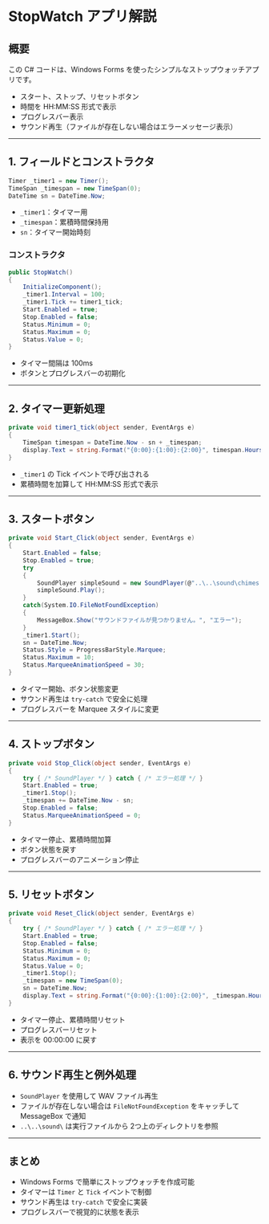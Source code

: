 # StopWatch アプリ解説

## 概要

この C# コードは、Windows Forms を使ったシンプルなストップウォッチアプリです。

* スタート、ストップ、リセットボタン
* 時間を HH:MM:SS 形式で表示
* プログレスバー表示
* サウンド再生（ファイルが存在しない場合はエラーメッセージ表示）

---

## 1. フィールドとコンストラクタ

```csharp
Timer _timer1 = new Timer();
TimeSpan _timespan = new TimeSpan(0);
DateTime sn = DateTime.Now;
```

* `_timer1`：タイマー用
* `_timespan`：累積時間保持用
* `sn`：タイマー開始時刻

### コンストラクタ

```csharp
public StopWatch()
{
    InitializeComponent();
    _timer1.Interval = 100;
    _timer1.Tick += timer1_tick;
    Start.Enabled = true;
    Stop.Enabled = false;
    Status.Minimum = 0;
    Status.Maximum = 0;
    Status.Value = 0;
}
```

* タイマー間隔は 100ms
* ボタンとプログレスバーの初期化

---

## 2. タイマー更新処理

```csharp
private void timer1_tick(object sender, EventArgs e)
{
    TimeSpan timespan = DateTime.Now - sn + _timespan;
    display.Text = string.Format("{0:00}:{1:00}:{2:00}", timespan.Hours, timespan.Minutes, timespan.Seconds);
}
```

* `_timer1` の Tick イベントで呼び出される
* 累積時間を加算して HH:MM:SS 形式で表示

---

## 3. スタートボタン

```csharp
private void Start_Click(object sender, EventArgs e)
{
    Start.Enabled = false;
    Stop.Enabled = true;
    try
    {
        SoundPlayer simpleSound = new SoundPlayer(@"..\..\sound\chimes.wav");
        simpleSound.Play();
    }
    catch(System.IO.FileNotFoundException)
    {
        MessageBox.Show("サウンドファイルが見つかりません。", "エラー");
    }
    _timer1.Start();
    sn = DateTime.Now;
    Status.Style = ProgressBarStyle.Marquee;
    Status.Maximum = 10;
    Status.MarqueeAnimationSpeed = 30;
}
```

* タイマー開始、ボタン状態変更
* サウンド再生は `try-catch` で安全に処理
* プログレスバーを Marquee スタイルに変更

---

## 4. ストップボタン

```csharp
private void Stop_Click(object sender, EventArgs e)
{
    try { /* SoundPlayer */ } catch { /* エラー処理 */ }
    Start.Enabled = true;
    _timer1.Stop();
    _timespan += DateTime.Now - sn;
    Stop.Enabled = false;
    Status.MarqueeAnimationSpeed = 0;
}
```

* タイマー停止、累積時間加算
* ボタン状態を戻す
* プログレスバーのアニメーション停止

---

## 5. リセットボタン

```csharp
private void Reset_Click(object sender, EventArgs e)
{
    try { /* SoundPlayer */ } catch { /* エラー処理 */ }
    Start.Enabled = true;
    Stop.Enabled = false;
    Status.Minimum = 0;
    Status.Maximum = 0;
    Status.Value = 0;
    _timer1.Stop();
    _timespan = new TimeSpan(0);
    sn = DateTime.Now;
    display.Text = string.Format("{0:00}:{1:00}:{2:00}", _timespan.Hours, _timespan.Minutes, _timespan.Seconds);
}
```

* タイマー停止、累積時間リセット
* プログレスバーリセット
* 表示を 00:00:00 に戻す

---

## 6. サウンド再生と例外処理

* `SoundPlayer` を使用して WAV ファイル再生
* ファイルが存在しない場合は `FileNotFoundException` をキャッチして MessageBox で通知
* `..\..\sound\` は実行ファイルから 2つ上のディレクトリを参照

---

## まとめ

* Windows Forms で簡単にストップウォッチを作成可能
* タイマーは `Timer` と `Tick` イベントで制御
* サウンド再生は `try-catch` で安全に実装
* プログレスバーで視覚的に状態を表示
